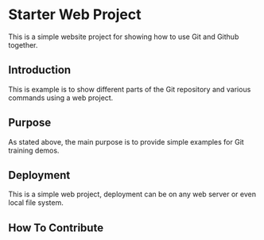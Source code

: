  # Starter Web Project
 
 This is a simple website project for showing how to use Git and Github together.
 
 ## Introduction
 
 This is example is to show different parts of the Git repository and various commands using a web project.
 
 ## Purpose
 
 As stated above, the main purpose is to provide simple examples for Git training demos.
 
 ## Deployment
 
 This is a simple web project, deployment can be on any web server or even local file system.
 
 ## How To Contribute
